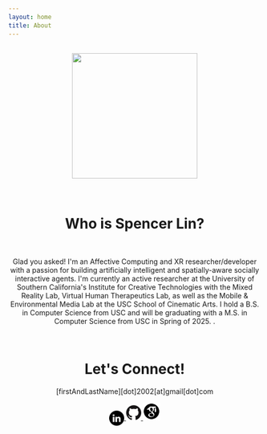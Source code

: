 ```yaml
---
layout: home
title: About
---
```

<div align="center" style="margin-top: 6%">

<p style="text-align: center">
    <img src="assets/images/Segovia PFP Circle.png" width="250" height="250">
</p>
<br>
<h1 style="text-align: center">Who is Spencer Lin?</h1>
<br>

<p class="bio">
Glad you asked!  I'm an Affective Computing and XR researcher/developer with
a passion for building artificially intelligent and spatially-aware socially interactive agents.  I'm
currently an active researcher at the University of Southern California's
Institute for Creative Technologies with the Mixed Reality Lab, Virtual Human Therapeutics Lab, as well
as the Mobile & Environmental Media Lab at the USC School of Cinematic Arts. I hold a B.S. in 
Computer Science from USC and will be graduating with a M.S. in Computer Science from USC in Spring of 2025.
.
</p>

<div style="text-align: center">
<br>
<h1>Let's Connect!</h1>

<p>[firstAndLastName][dot]2002[at]gmail[dot]com
</p>
<div class="medialinks">
    <a href="https://www.linkedin.com/in/spencer-lin-bb409b1b7/" target="_blank">
        <img src="assets/images/linkedin.png" align="center" width="30" height="30">
    </a>
    <a href="https://github.com/Spencer-L" target="_blank">
        <img src="assets/images/GitHub-Logo.png" width="30" height="30">
    </a>
    <a href="https://scholar.google.com/citations?hl=en&view_op=list_works&gmla=AFix5Ma87LSoh67UcUIhdz9x0_v8Z9shKRm48q6_KJp6XKpRVns6ZuzhZDb7LV7oIxeBqhT2g_FPHnTYKvzt1C2uSm9S&user=RMcELeEAAAAJ" target="_blank">
        <img src="assets/images/Google-Scholar-Logo.png" width="35" height="35">
    </a>
</div>
</div>
</div>